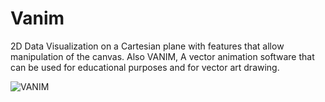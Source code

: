 # Vanim
2D Data Visualization on a Cartesian plane with features that allow manipulation of the canvas.
Also VANIM, A vector animation software that can be used for educational purposes and for vector art drawing.

![VANIM](/coverImages/vanim.gif)

